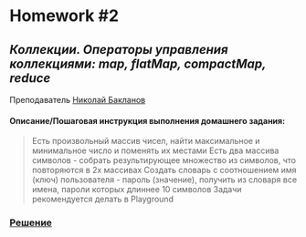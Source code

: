 # Homework #2
## _Коллекции. Операторы управления коллекциями: map, flatMap, compactMap, reduce_
Преподаватель [Николай Бакланов][Teacher]

#### Описание/Пошаговая инструкция выполнения домашнего задания:
>Есть произвольный массив чисел, найти максимальное и минимальное число и поменять их местами
Есть два массива символов - собрать результирующее множество из символов, что повторяются в 2х массивах
Создать словарь с соотношением имя (ключ) пользователя - пароль (значение), получить из словаря все имена, пароли которых длиннее 10 символов
Задачи рекомендуется делать в Playground

### [Решение][Final]

[Final]: <https://github.com/DaniilYarmolenko/Otus_GPB/blob/main/README.md>
[Teacher]: <https://otus.ru/teacher/2295>